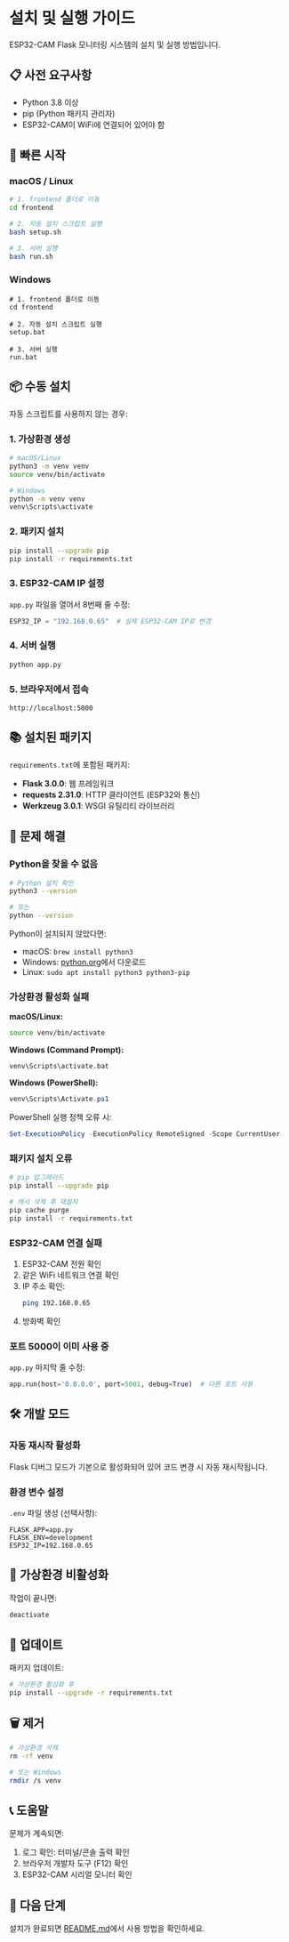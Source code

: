 # 설치 및 실행 가이드

ESP32-CAM Flask 모니터링 시스템의 설치 및 실행 방법입니다.

## 📋 사전 요구사항

- Python 3.8 이상
- pip (Python 패키지 관리자)
- ESP32-CAM이 WiFi에 연결되어 있어야 함

## 🚀 빠른 시작

### macOS / Linux

```bash
# 1. frontend 폴더로 이동
cd frontend

# 2. 자동 설치 스크립트 실행
bash setup.sh

# 3. 서버 실행
bash run.sh
```

### Windows

```batch
# 1. frontend 폴더로 이동
cd frontend

# 2. 자동 설치 스크립트 실행
setup.bat

# 3. 서버 실행
run.bat
```

## 📦 수동 설치

자동 스크립트를 사용하지 않는 경우:

### 1. 가상환경 생성

```bash
# macOS/Linux
python3 -m venv venv
source venv/bin/activate

# Windows
python -m venv venv
venv\Scripts\activate
```

### 2. 패키지 설치

```bash
pip install --upgrade pip
pip install -r requirements.txt
```

### 3. ESP32-CAM IP 설정

`app.py` 파일을 열어서 8번째 줄 수정:

```python
ESP32_IP = "192.168.0.65"  # 실제 ESP32-CAM IP로 변경
```

### 4. 서버 실행

```bash
python app.py
```

### 5. 브라우저에서 접속

```
http://localhost:5000
```

## 📚 설치된 패키지

`requirements.txt`에 포함된 패키지:

- **Flask 3.0.0**: 웹 프레임워크
- **requests 2.31.0**: HTTP 클라이언트 (ESP32와 통신)
- **Werkzeug 3.0.1**: WSGI 유틸리티 라이브러리

## 🔧 문제 해결

### Python을 찾을 수 없음

```bash
# Python 설치 확인
python3 --version

# 또는
python --version
```

Python이 설치되지 않았다면:
- macOS: `brew install python3`
- Windows: [python.org](https://www.python.org/downloads/)에서 다운로드
- Linux: `sudo apt install python3 python3-pip`

### 가상환경 활성화 실패

**macOS/Linux:**
```bash
source venv/bin/activate
```

**Windows (Command Prompt):**
```batch
venv\Scripts\activate.bat
```

**Windows (PowerShell):**
```powershell
venv\Scripts\Activate.ps1
```

PowerShell 실행 정책 오류 시:
```powershell
Set-ExecutionPolicy -ExecutionPolicy RemoteSigned -Scope CurrentUser
```

### 패키지 설치 오류

```bash
# pip 업그레이드
pip install --upgrade pip

# 캐시 삭제 후 재설치
pip cache purge
pip install -r requirements.txt
```

### ESP32-CAM 연결 실패

1. ESP32-CAM 전원 확인
2. 같은 WiFi 네트워크 연결 확인
3. IP 주소 확인:
   ```bash
   ping 192.168.0.65
   ```
4. 방화벽 확인

### 포트 5000이 이미 사용 중

`app.py` 마지막 줄 수정:

```python
app.run(host='0.0.0.0', port=5001, debug=True)  # 다른 포트 사용
```

## 🛠️ 개발 모드

### 자동 재시작 활성화

Flask 디버그 모드가 기본으로 활성화되어 있어 코드 변경 시 자동 재시작됩니다.

### 환경 변수 설정

`.env` 파일 생성 (선택사항):

```env
FLASK_APP=app.py
FLASK_ENV=development
ESP32_IP=192.168.0.65
```

## 📝 가상환경 비활성화

작업이 끝나면:

```bash
deactivate
```

## 🔄 업데이트

패키지 업데이트:

```bash
# 가상환경 활성화 후
pip install --upgrade -r requirements.txt
```

## 🗑️ 제거

```bash
# 가상환경 삭제
rm -rf venv

# 또는 Windows
rmdir /s venv
```

## 📞 도움말

문제가 계속되면:
1. 로그 확인: 터미널/콘솔 출력 확인
2. 브라우저 개발자 도구 (F12) 확인
3. ESP32-CAM 시리얼 모니터 확인

## 🎯 다음 단계

설치가 완료되면 [README.md](README.md)에서 사용 방법을 확인하세요.










